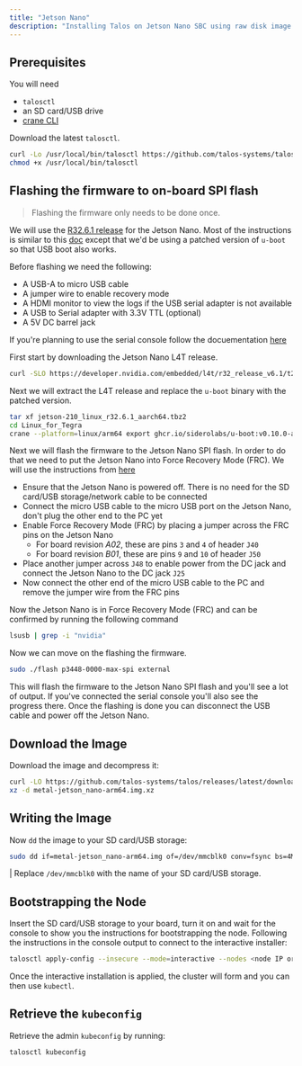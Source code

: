 ```yaml
---
title: "Jetson Nano"
description: "Installing Talos on Jetson Nano SBC using raw disk image."
---
```


## Prerequisites

You will need

- `talosctl`
- an SD card/USB drive
- [crane CLI](https://github.com/google/go-containerregistry/releases)

Download the latest `talosctl`.

```bash
curl -Lo /usr/local/bin/talosctl https://github.com/talos-systems/talos/releases/latest/download/talosctl-$(uname -s | tr "[:upper:]" "[:lower:]")-amd64
chmod +x /usr/local/bin/talosctl
```

## Flashing the firmware to on-board SPI flash

> Flashing the firmware only needs to be done once.

We will use the [R32.6.1 release](https://developer.nvidia.com/embedded/l4t/r32_release_v6.1/t210/jetson-210_linux_r32.6.1_aarch64.tbz2) for the Jetson Nano.
Most of the instructions is similar to this [doc](https://nullr0ute.com/2020/11/installing-fedora-on-the-nvidia-jetson-nano/) except that we'd be using a patched version of `u-boot` so that USB boot also works.

Before flashing we need the following:

- A USB-A to micro USB cable
- A jumper wire to enable recovery mode
- A HDMI monitor to view the logs if the USB serial adapter is not available
- A USB to Serial adapter with 3.3V TTL (optional)
- A 5V DC barrel jack

If you're planning to use the serial console follow the docuementation [here](https://www.jetsonhacks.com/2019/04/19/jetson-nano-serial-console/)

First start by downloading the Jetson Nano L4T release.

```bash
curl -SLO https://developer.nvidia.com/embedded/l4t/r32_release_v6.1/t210/jetson-210_linux_r32.6.1_aarch64.tbz2
```

Next we will extract the L4T release and replace the `u-boot` binary with the patched version.

```bash
tar xf jetson-210_linux_r32.6.1_aarch64.tbz2
cd Linux_for_Tegra
crane --platform=linux/arm64 export ghcr.io/siderolabs/u-boot:v0.10.0-alpha.0-11-g5dd08a7 - | tar xf - --strip-components=1 -C bootloader/t210ref/p3450-0000/ jetson_nano/u-boot.bin
```

Next we will flash the firmware to the Jetson Nano SPI flash.
In order to do that we need to put the Jetson Nano into Force Recovery Mode (FRC).
We will use the instructions from [here](https://developer.download.nvidia.com/embedded/L4T/r32_Release_v4.4/r32_Release_v4.4-GMC3/T210/l4t_quick_start_guide.txt)

- Ensure that the Jetson Nano is powered off.
There is no need for the SD card/USB storage/network cable to be connected
- Connect the micro USB cable to the micro USB port on the Jetson Nano, don't plug the other end to the PC yet
- Enable Force Recovery Mode (FRC) by placing a jumper across the FRC pins on the Jetson Nano
  - For board revision *A02*, these are pins `3` and `4` of header `J40`
  - For board revision *B01*, these are pins `9` and `10` of header `J50`
- Place another jumper across `J48` to enable power from the DC jack and connect the Jetson Nano to the DC jack `J25`
- Now connect the other end of the micro USB cable to the PC and remove the jumper wire from the FRC pins

Now the Jetson Nano is in Force Recovery Mode (FRC) and can be confirmed by running the following command

```bash
lsusb | grep -i "nvidia"
```

Now we can move on the flashing the firmware.

```bash
sudo ./flash p3448-0000-max-spi external
```

This will flash the firmware to the Jetson Nano SPI flash and you'll see a lot of output.
If you've connected the serial console you'll also see the progress there.
Once the flashing is done you can disconnect the USB cable and power off the Jetson Nano.

## Download the Image

Download the image and decompress it:

```bash
curl -LO https://github.com/talos-systems/talos/releases/latest/download/metal-jetson_nano-arm64.img.xz
xz -d metal-jetson_nano-arm64.img.xz
```

## Writing the Image

Now `dd` the image to your SD card/USB storage:

```bash
sudo dd if=metal-jetson_nano-arm64.img of=/dev/mmcblk0 conv=fsync bs=4M status=progress
```

| Replace `/dev/mmcblk0` with the name of your SD card/USB storage.

## Bootstrapping the Node

Insert the SD card/USB storage to your board, turn it on and wait for the console to show you the instructions for bootstrapping the node.
Following the instructions in the console output to connect to the interactive installer:

```bash
talosctl apply-config --insecure --mode=interactive --nodes <node IP or DNS name>
```

Once the interactive installation is applied, the cluster will form and you can then use `kubectl`.

## Retrieve the `kubeconfig`

Retrieve the admin `kubeconfig` by running:

```bash
talosctl kubeconfig
```
